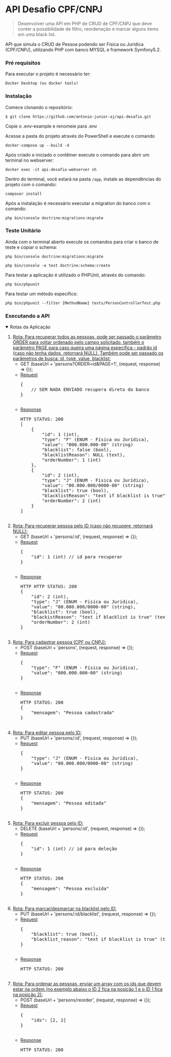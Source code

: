 
# API Desafio CPF/CNPJ
> Desenvolver uma API em PHP de CRUD de CPF/CNPJ que deve conter a possibilidade de filtro, reordenação e marcar alguns items em uma black list.

API que simula o CRUD de Pessoa podendo ser Física ou Jurídica (CPF/CNPJ), utilizando PHP com banco MYSQL e framework Symfony5.2.

### Pré requisitos

Para executar o projeto é necessário ter:

```
Docker Desktop (ou docker tools)
```


### Instalação

Comece clonando o repositório:
```
$ git clone https://github.com/antonio-junior-aj/api-desafio.git
```

Copie o .env-example e renomeie para .env

Acesse a pasta do projeto através do PowerShell e execute o comando
```
docker-compose up --build -d
```

Após criado e iniciado o contêiner execute o comando para abrir um terminal no webserver:

```
docker exec -it api-desafio-webserver sh
```

Dentro do terminal, você estará na pasta `/app`, instale as dependências do projeto com o comando:

```
composer install
```

Após a instalação é necessário executar a migration do banco com o comando:

```
php bin/console doctrine:migrations:migrate
```


### Teste Unitário

Ainda com o terminal aberto execute os comandos para criar o banco de teste e copiar o schema:

```
php bin/console doctrine:migrations:migrate
```

```
php bin/console -e test doctrine:schema:create
```

Para testar a aplicação é utilizado o PHPUnit, através do comando:

```
php bin/phpunit
```

Para testar um método específico:
```
php bin/phpunit --filter {MethodName} tests/PersonControllerTest.php
```

<!-- TABLE OF CONTENTS -->
### Executando a API
<details open="open">
  <summary>Rotas da Aplicação</summary>
  <ol>
    <li>
      <a href="#rota1">
Rota: Para recuperar todos as pessoas, pode ser passado o parâmetro ORDER para voltar ordenado pelo campo solicitado, também o parâmetro PAGE para caso queira uma página específica - padrão id (caso não tenha dados, retornará NULL). Também pode ser passado os parâmetros de busca: id, type, value, blacklist:
      </a>
      <ul>
        <li>
GET (baseUrl + 'persons?ORDER=id&PAGE=1', (request, response) => {});
        </li>
        <li>
            <a href="#built-with">Request</a>
            <br/>
            <pre>
{    
    // SEM NADA ENVIADO recupera direto do banco
}
            </pre>
        </li>
        <li>
            <a href="#built-with">Response</a>
            <br/>
            <pre>
HTTP STATUS: 200
[
    {
        "id": 1 (int),
        "type": "F" (ENUM - Física ou Jurídica),
        "value": "000.000.000-00" (string)
        "blacklist": false (bool),
        "blacklistReason": NULL (text),
        "orderNumber": 1 (int)
    },
    {
        "id": 2 (int),
        "type": "J" (ENUM - Física ou Jurídica),    
        "value": "00.000.000/0000-00" (string)
        "blacklist": true (bool),
        "blacklistReason": "text if blacklist is true" (text),
        "orderNumber": 2 (int)
    }
]
            </pre>
        </li>
      </ul>
    </li>
    <li>
      <a href="#rota2">
Rota: Para recuperar pessoa pelo ID (caso não recupere, retornará NULL):
      </a>
      <ul>
        <li>
GET (baseUrl + 'persons/:id', (request, response) => {});
        </li>
        <li>
            <a href="#built-with">Request</a>
            <br/>
            <pre>
{    
    "id": 1 (int) // id para recuperar
}
            </pre>
        </li>
        <li>
            <a href="#built-with">Response</a>
            <br/>
            <pre>
HTTP HTTP STATUS: 200
{
    "id": 2 (int),
    "type": "J" (ENUM - Física ou Jurídica),    
    "value": "00.000.000/0000-00" (string),
    "blacklist": true (bool),
    "blackistReason": "text if blacklist is true" (text),
    "orderNumber": 2 (int)
}
            </pre>
        </li>
      </ul>
    </li>
    <li>
      <a href="#rota3">
Rota: Para cadastrar pessoa (CPF ou CNPJ):
      </a>
      <ul>
        <li>
POST (baseUrl + 'persons', (request, response) => {});
        </li>
        <li>
            <a href="#built-with">Request</a>
            <br/>
            <pre>
{
    "type": "F" (ENUM - Física ou Jurídica),
    "value": "000.000.000-00" (string)
}
            </pre>
        </li>
        <li>
            <a href="#built-with">Response</a>
            <br/>
            <pre>
HTTP STATUS: 200
{
    "mensagem": "Pessoa cadastrada"
}
            </pre>
        </li>
      </ul>
    </li>
    <li>
      <a href="#rota4">
Rota: Para editar pessoa pelo ID:
      </a>
      <ul>
        <li>
PUT (baseUrl + 'persons/:id', (request, response) => {});
        </li>
        <li>
            <a href="#built-with">Request</a>
            <br/>
            <pre>
{
    "type": "J" (ENUM - Física ou Jurídica),
    "value": "00.000.000/0000-00" (string)
}
            </pre>
        </li>
        <li>
            <a href="#built-with">Response</a>
            <br/>
            <pre>
HTTP STATUS: 200
{
    "mensagem": "Pessoa editada"
}
            </pre>
        </li>
      </ul>
    </li>
    <li>
      <a href="#rota5">
Rota: Para excluir pessoa pelo ID:
      </a>
      <ul>
        <li>
DELETE (baseUrl + 'persons/:id', (request, response) => {});
        </li>
        <li>
            <a href="#built-with">Request</a>
            <br/>
            <pre>
{    
    "id": 1 (int) // id para deleção
}
            </pre>
        </li>
        <li>
            <a href="#built-with">Response</a>
            <br/>
            <pre>
HTTP STATUS: 200
{
    "mensagem": "Pessoa excluída"
}
            </pre>
        </li>
      </ul>
    </li>
    <li>
      <a href="#rota6">
Rota: Para marcar/desmarcar na blacklist pelo ID:
      </a>
      <ul>
        <li>
PUT (baseUrl + 'persons/:id/blacklist', (request, response) => {});
        </li>
        <li>
            <a href="#built-with">Request</a>
            <br/>
            <pre>
{        
    "blacklist": true (bool),
    "blacklist_reason": "text if blacklist is true" (text - opcional e caso seja false limpa este capo),
}
            </pre>
        </li>
        <li>
            <a href="#built-with">Response</a>
            <br/>
            <pre>
HTTP STATUS: 200
            </pre>
        </li>
      </ul>
    </li>
    <li>
      <a href="#rota7">
Rota: Para ordenar as pessoas, enviar um array com os ids que devem estar na ordem (no exemplo abaixo o ID 2 fica na posição 1 e o ID 1 fica na posição 2):
      </a>
      <ul>
        <li>
POST (baseUrl + 'persons/reorder', (request, response) => {});
        </li>
        <li>
            <a href="#built-with">Request</a>
            <br/>
            <pre>
{    
    "ids": [2, 1]
}
            </pre>
        </li>
        <li>
            <a href="#built-with">Response</a>
            <br/>
            <pre>
HTTP STATUS: 200
            </pre>
        </li>
      </ul>
    </li>
  </ol>
</details>